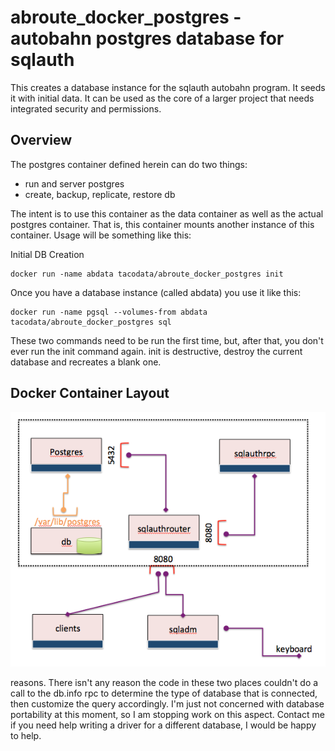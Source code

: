 # abroute_docker_postgres - autobahn postgres database for sqlauth
This creates a database instance for the sqlauth autobahn program.
It seeds it with initial data.  It can be used as the
core of a larger project that needs integrated security and permissions.

## Overview

The postgres container defined herein can do two things:

* run and server postgres
* create, backup, replicate, restore db

The intent is to use this container as the data container as
well as the actual postgres container.  That is, this container
mounts another instance of this container.
Usage will be something like this:

Initial DB Creation

```
docker run -name abdata tacodata/abroute_docker_postgres init
```

Once you have a database instance (called abdata) you use it like this:

```
docker run -name pgsql --volumes-from abdata tacodata/abroute_docker_postgres sql 
```

These two commands need to be run the first time, but, after that, you don't ever run the init
command again.  init is destructive, destroy the current database and recreates
a blank one.

## Docker Container Layout

![alt text][docker_containers]

reasons.  There isn't any reason the code in these two places couldn't
do a call to the db.info rpc to determine the type of database that is
connected, then customize the query accordingly.  I'm just not concerned
with database portability at this moment, so I am stopping work on this
aspect.  Contact me if you need help writing a driver for a different
database, I would be happy to help.

[docker_containers]:https://github.com/lgfausak/sqlauth/raw/master/docs/docker_containers.png "Docker Containers"

